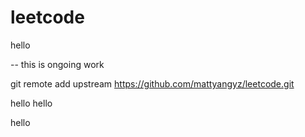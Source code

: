 # leetcode

hello


-- this is ongoing work



git remote add upstream https://github.com/mattyangyz/leetcode.git



hello hello

hello